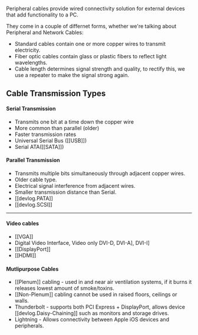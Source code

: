 
Peripheral cables provide wired connectivity solution for external devices that add functionality to a PC.

They come in a couple of differnet forms, whether we're talking about Peripheral and Network Cables:

- Standard cables contain one or more copper wires to transmit electricity.
- Fiber optic cables contain glass or plastic fibers to reflect light wavelengths.
- Cable length determines signal strength and quality, to rectify this, we use a repeater to make the signal strong again.

## Cable Transmission Types

#### Serial Transmission

- Transmits one bit at a time down the copper wire
- More common than parallel (older)
- Faster transmission rates
- Universal Serial Bus ([[USB]])
- Serial ATA([[SATA]])

#### Parallel Transmission

- Transmits multiple bits simultaneously through adjacent copper wires.
- Older cable type.
- Electrical signal interference from adjacent wires.
- Smaller transmission distance than Serial.
- [[devlog.PATA]]
- [[devlog.SCSI]]

---

#### Video cables

- [[VGA]]
- Digital Video Interface, Video only DVI-D, DVI-A], DVI-I]
- [[DisplayPort]]
- [[HDMI]]

#### Mutlipurpose Cables

- [[Plenum]] cabling - used in and near air ventilation systems, if it burns it releases lowest amount of smoke/toxins.
- [[Non-Plenum]] cabling cannot be used in raised floors, ceilings or walls.
- Thunderbolt - supports both PCI Express + DisplayPort, allows device [[devlog.Daisy-Chaining]] such as monitors and storage drives.
- Lightning - Allows connectivity between Apple iOS devices and peripherals.
